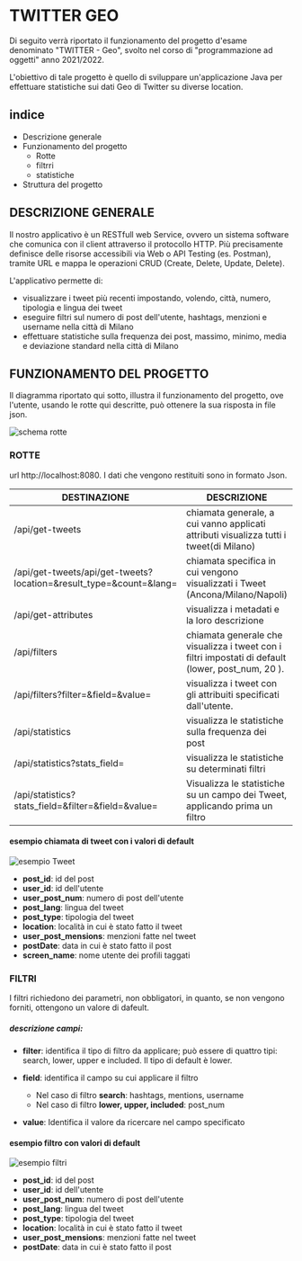 # TWITTER GEO

Di seguito verrà riportato il funzionamento del progetto d'esame denominato "TWITTER - Geo", svolto nel corso di "programmazione ad oggetti" anno 2021/2022.

L'obiettivo di tale progetto è quello di sviluppare un'applicazione Java per effettuare statistiche sui dati Geo di Twitter su diverse location.

## indice

- Descrizione generale
- Funzionamento del progetto
 	* Rotte
 	* filtrri
 	* statistiche 
- Struttura del progetto



## DESCRIZIONE GENERALE

Il nostro applicativo è un RESTfull web Service, ovvero un sistema software che comunica con il client attraverso il protocollo HTTP. Più precisamente definisce delle risorse accessibili via Web o API Testing (es. Postman), tramite URL e mappa le operazioni CRUD (Create, Delete, Update, Delete).

L'applicativo permette di:

- visualizzare i tweet più recenti impostando, volendo, città, numero, tipologia e lingua dei tweet
- eseguire filtri sul numero di post dell'utente, hashtags, menzioni e username nella città di Milano
- effettuare statistiche sulla frequenza dei post, massimo, minimo, media e deviazione standard nella città di Milano



## FUNZIONAMENTO DEL PROGETTO

Il diagramma riportato qui sotto, illustra il funzionamento del progetto, ove l'utente, usando le rotte qui descritte, può ottenere la sua risposta in file json.

![schema rotte](https://github.com/giadarem/progettoPO/tree/master/img/immagine_utente_rotte.jpeg)


### ROTTE
url http://localhost:8080. I dati che vengono restituiti sono in formato Json.

| DESTINAZIONE                                                 | DESCRIZIONE                                                  | esempio di chiamata                                          |
| ------------------------------------------------------------ | ------------------------------------------------------------ | ------------------------------------------------------------ |
| /api/get-tweets                                              | chiamata generale, a cui vanno applicati attributi visualizza tutti i tweet(di Milano) | /api/get-tweets                                              |
| /api/get-tweets/api/get-tweets?location=<value>&result_type=<value>&count=<value>&lang=<value> | chiamata specifica in cui vengono visualizzati i Tweet (Ancona/Milano/Napoli) | /api/get-tweets?location=<Ancona>&result_type=<recent>&count=<50>&lang=<it> |
| /api/get-attributes                                          | visualizza i metadati e la loro descrizione                  | /api/get-attributes                                          |
| /api/filters                                                 | chiamata generale che visualizza i tweet con i filtri impostati di default (lower, post_num, 20 ). | /api/filters                                                 |
| /api/filters?filter=<value>&field=<value>&value=<value>      | visualizza i tweet con gli attribuiti specificati dall'utente. | /api/filters?filter=<search>&field=<username>&value=<Spring> |
| /api/statistics                                              | visualizza le statistiche sulla frequenza dei post           | /api/statistics                                              |
| /api/statistics?stats_field=<value>                          | visualizza le statistiche su determinati filtri              |                                                              |
| /api/statistics?stats_field=<value>&filter=<value>&field=<value>&value=<value> | Visualizza le statistiche su un campo dei Tweet, applicando prima un filtro |                                                              |


#### esempio chiamata di tweet con i valori di default </br> 
![esempio Tweet](https://github.com/giadarem/progettoPO/tree/master/img/immagine/get_tweets.jpg)
* **post_id**: id del post
* **user_id**: id dell'utente
* **user_post_num**: numero di post dell'utente
* **post_lang**: lingua del tweet
* **post_type**: tipologia del tweet
* **location**: località in cui è stato fatto il tweet
* **user_post_mensions**: menzioni fatte nel tweet
* **postDate**: data in cui è stato fatto il post
* **screen_name**: nome utente dei profili taggati
	
### FILTRI 
I filtri richiedono dei parametri, non obbligatori, in quanto, se non vengono forniti, ottengono un valore di dafeult.

 ##### descrizione campi:
 
* **filter**: identifica il tipo di filtro da applicare; può essere di quattro tipi:  search, lower, upper e included. Il tipo di default è lower.

* **field**: identifica il campo su cui applicare il filtro
	* Nel caso di filtro **search**: hashtags, mentions, username
	* Nel caso di filtro **lower, upper, included**: post_num
* **value**: Identifica il valore da ricercare nel campo specificato 


#### esempio filtro con valori di default </br>
![esempio filtri](https://github.com/giadarem/progettoPO/tree/master/img/es3.png)

* **post_id**: id del post
* **user_id**: id dell'utente
* **user_post_num**: numero di post dell'utente
* **post_lang**: lingua del tweet
* **post_type**: tipologia del tweet
* **location**: località in cui è stato fatto il tweet
* **user_post_mensions**: menzioni fatte nel tweet
* **postDate**: data in cui è stato fatto il post
